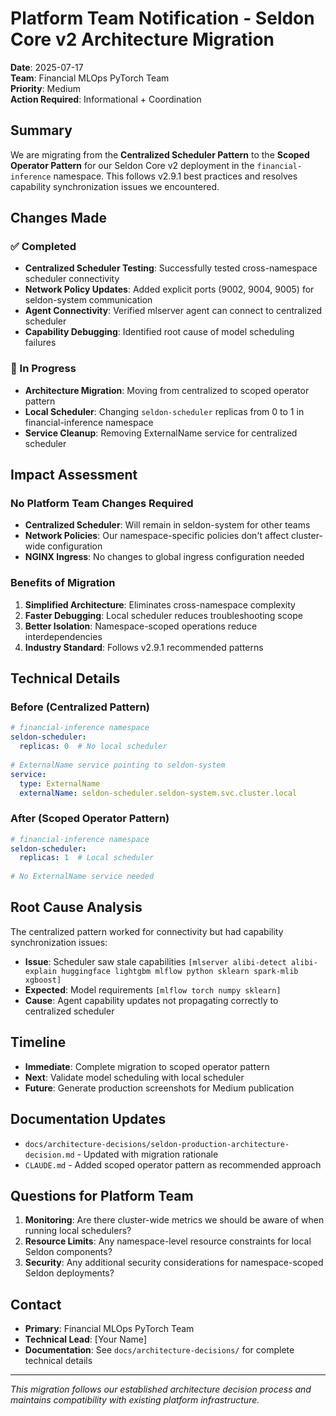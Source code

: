 # Platform Team Notification - Seldon Core v2 Architecture Migration

**Date**: 2025-07-17  
**Team**: Financial MLOps PyTorch Team  
**Priority**: Medium  
**Action Required**: Informational + Coordination  

## Summary

We are migrating from the **Centralized Scheduler Pattern** to the **Scoped Operator Pattern** for our Seldon Core v2 deployment in the `financial-inference` namespace. This follows v2.9.1 best practices and resolves capability synchronization issues we encountered.

## Changes Made

### ✅ Completed
- **Centralized Scheduler Testing**: Successfully tested cross-namespace scheduler connectivity
- **Network Policy Updates**: Added explicit ports (9002, 9004, 9005) for seldon-system communication
- **Agent Connectivity**: Verified mlserver agent can connect to centralized scheduler
- **Capability Debugging**: Identified root cause of model scheduling failures

### 🔄 In Progress
- **Architecture Migration**: Moving from centralized to scoped operator pattern
- **Local Scheduler**: Changing `seldon-scheduler` replicas from 0 to 1 in financial-inference namespace
- **Service Cleanup**: Removing ExternalName service for centralized scheduler

## Impact Assessment

### No Platform Team Changes Required
- **Centralized Scheduler**: Will remain in seldon-system for other teams
- **Network Policies**: Our namespace-specific policies don't affect cluster-wide configuration
- **NGINX Ingress**: No changes to global ingress configuration needed

### Benefits of Migration
1. **Simplified Architecture**: Eliminates cross-namespace complexity
2. **Faster Debugging**: Local scheduler reduces troubleshooting scope
3. **Better Isolation**: Namespace-scoped operations reduce interdependencies
4. **Industry Standard**: Follows v2.9.1 recommended patterns

## Technical Details

### Before (Centralized Pattern)
```yaml
# financial-inference namespace
seldon-scheduler:
  replicas: 0  # No local scheduler
  
# ExternalName service pointing to seldon-system
service:
  type: ExternalName
  externalName: seldon-scheduler.seldon-system.svc.cluster.local
```

### After (Scoped Operator Pattern)
```yaml
# financial-inference namespace
seldon-scheduler:
  replicas: 1  # Local scheduler
  
# No ExternalName service needed
```

## Root Cause Analysis

The centralized pattern worked for connectivity but had capability synchronization issues:
- **Issue**: Scheduler saw stale capabilities `[mlserver alibi-detect alibi-explain huggingface lightgbm mlflow python sklearn spark-mlib xgboost]`
- **Expected**: Model requirements `[mlflow torch numpy sklearn]`
- **Cause**: Agent capability updates not propagating correctly to centralized scheduler

## Timeline

- **Immediate**: Complete migration to scoped operator pattern
- **Next**: Validate model scheduling with local scheduler
- **Future**: Generate production screenshots for Medium publication

## Documentation Updates

- `docs/architecture-decisions/seldon-production-architecture-decision.md` - Updated with migration rationale
- `CLAUDE.md` - Added scoped operator pattern as recommended approach

## Questions for Platform Team

1. **Monitoring**: Are there cluster-wide metrics we should be aware of when running local schedulers?
2. **Resource Limits**: Any namespace-level resource constraints for local Seldon components?
3. **Security**: Any additional security considerations for namespace-scoped Seldon deployments?

## Contact

- **Primary**: Financial MLOps PyTorch Team
- **Technical Lead**: [Your Name]
- **Documentation**: See `docs/architecture-decisions/` for complete technical details

---

*This migration follows our established architecture decision process and maintains compatibility with existing platform infrastructure.*